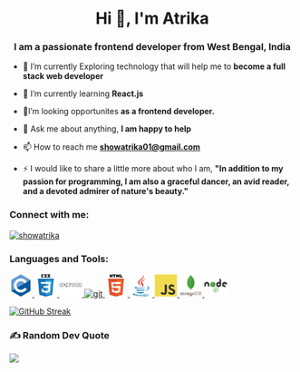 <h1 align="center">Hi 👋, I'm Atrika</h1>
<h3 align="center">I am a passionate frontend developer from West Bengal, India</h3>

- 🔭 I’m currently Exploring technology that will help me to **become a full stack web developer**

- 🌱 I’m currently learning **React.js**

- 🤝I’m looking opportunites **as a frontend developer.**

- 💬 Ask me about anything, **I am happy to help**

- 📫 How to reach me **showatrika01@gmail.com**

- ⚡ I would like to share a little more about who I am, **"In addition to my passion for programming, I am also a graceful dancer, an avid reader, and a devoted admirer of nature's beauty."**

<h3 align="left">Connect with me:</h3>
<p align="left">
<a href="https://linkedin.com/in/showatrika" target="blank"><img align="center" src="https://raw.githubusercontent.com/rahuldkjain/github-profile-readme-generator/master/src/images/icons/Social/linked-in-alt.svg" alt="showatrika" height="30" width="40" /></a>

</p>

<h3 align="left">Languages and Tools:</h3>
<p align="left"> <a href="https://www.cprogramming.com/" target="_blank" rel="noreferrer"> <img src="https://raw.githubusercontent.com/devicons/devicon/master/icons/c/c-original.svg" alt="c" width="40" height="40"/> </a> <a href="https://www.w3schools.com/css/" target="_blank" rel="noreferrer"> <img src="https://raw.githubusercontent.com/devicons/devicon/master/icons/css3/css3-original-wordmark.svg" alt="css3" width="40" height="40"/> </a> <a href="https://expressjs.com" target="_blank" rel="noreferrer"> <img src="https://raw.githubusercontent.com/devicons/devicon/master/icons/express/express-original-wordmark.svg" alt="express" width="40" height="40"/> </a> <a href="https://git-scm.com/" target="_blank" rel="noreferrer"> <img src="https://www.vectorlogo.zone/logos/git-scm/git-scm-icon.svg" alt="git" width="40" height="40"/> </a> <a href="https://www.w3.org/html/" target="_blank" rel="noreferrer"> <img src="https://raw.githubusercontent.com/devicons/devicon/master/icons/html5/html5-original-wordmark.svg" alt="html5" width="40" height="40"/> </a> <a href="https://www.java.com" target="_blank" rel="noreferrer"> <img src="https://raw.githubusercontent.com/devicons/devicon/master/icons/java/java-original.svg" alt="java" width="40" height="40"/> </a> <a href="https://developer.mozilla.org/en-US/docs/Web/JavaScript" target="_blank" rel="noreferrer"> <img src="https://raw.githubusercontent.com/devicons/devicon/master/icons/javascript/javascript-original.svg" alt="javascript" width="40" height="40"/> </a> <a href="https://www.mongodb.com/" target="_blank" rel="noreferrer"> <img src="https://raw.githubusercontent.com/devicons/devicon/master/icons/mongodb/mongodb-original-wordmark.svg" alt="mongodb" width="40" height="40"/> </a> <a href="https://nodejs.org" target="_blank" rel="noreferrer"> <img src="https://raw.githubusercontent.com/devicons/devicon/master/icons/nodejs/nodejs-original-wordmark.svg" alt="nodejs" width="40" height="40"/> </a> </p>
<a href="https://git.io/streak-stats"><img src="https://streak-stats.demolab.com?user=atrika10&theme=radical&border_radius=20" alt="GitHub Streak" /></a>

### ✍️ Random Dev Quote
![](https://quotes-github-readme.vercel.app/api?type=horizontal&theme=radical)
